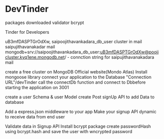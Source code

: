 # DevTinder

packages downloaded
validator
bcrypt

Tinder for Developers

uB3mfDASPTGrOdXw, saipoojithavankadara_db_user cluster in mail saipujithavanakadar mail
mongodb+srv://saipoojithavankadara_db_user:uB3mfDASPTGrOdXw@poojicluster.kyq1ene.mongodb.net/ - connction string for saipujithavanakadara mail

create a free cluster on MongoDB Official website(Mondo Atlas)
Install mongoose library
connect your application to the Database "Connection URL"/devTinder
call the connectDb function and connect to Dbbefore starting the application on 3001

create a user Schema & user Model
create Post signUp API to add Data to database

Add a express.json middleware to your app
Make your signup API dynamic to receive data from end user























Validate data in Signup API
Install bcrypt package
create passwordHash using bcrypt.hash and save the user with wncrypted password
